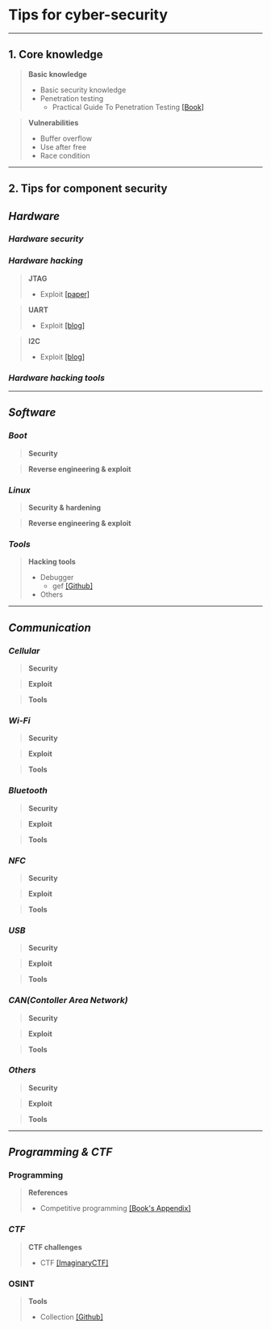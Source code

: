 # Tips for cyber-security

***
## 1. Core knowledge
> **Basic knowledge**
> - Basic security knowledge
> - Penetration testing
>   - Practical Guide To Penetration Testing [[Book]](https://gbhackers.com/wp-content/uploads/2022/08/The-Hacker-Playbook-2_-Practical-Guide-To-Penetration-Testing-PDFDrive-.pdf)

> **Vulnerabilities**
> - Buffer overflow
> - Use after free
> - Race condition


***
## 2. Tips for component security
## ***Hardware***
### ***Hardware security***
### ***Hardware hacking***
> **JTAG**
> - Exploit [[paper]](https://www.researchgate.net/publication/329373688_Exploiting_JTAG_and_its_mitigation_in_IOT_A_survey "Exploiting JTAG and its mitigation in IOT: A survey")

> **UART**
> - Exploit [[blog]](https://web.archive.org/web/20210116054244/https://techblog.mediaservice.net/2019/03/a-journey-into-iot-hardware-hacking-uart/ "A journey into IoT – Hardware hacking: UART")

> **I2C**
> - Exploit [[blog]](https://security.humanativaspa.it/a-journey-into-iot-chip-identification-busside-and-i2c/ "A journey into IoT – Chip identification, BUSSide, and I2C")

### ***Hardware hacking tools***


***

## ***Software***
### ***Boot***
> **Security**
>  
> 

> **Reverse engineering & exploit**
>  
> 

### ***Linux***
> **Security & hardening**
> 

> **Reverse engineering & exploit**
>

### ***Tools***
> **Hacking tools**
> - Debugger
>   - gef [[Github]](https://github.com/bata24/gef "bata24/gef")
> - Others

***

## ***Communication***
### ***Cellular***
> **Security**
>

> **Exploit**
>

> **Tools**
>

### ***Wi-Fi***
> **Security**
>

> **Exploit**
>

> **Tools**
>

### ***Bluetooth***
> **Security**
>

> **Exploit**
>

> **Tools**
>

### ***NFC***
> **Security**
>

> **Exploit**
>

> **Tools**
>

### ***USB***
> **Security**
>

> **Exploit**
>

> **Tools**
>

### ***CAN(Contoller Area Network)***
> **Security**
>

> **Exploit**
>

> **Tools**
>

### ***Others***
> **Security**
>

> **Exploit**
>

> **Tools**
>

***

## ***Programming & CTF***
### **Programming**
> **References**
> - Competitive programming [[Book's Appendix]](https://github.com/updf83/private-work/blob/main/Intelligence/Collection%20source.md "競技プログラミングの鉄則 ～アルゴリズムと思考力を高める 77 の技術～")

### ***CTF***
> **CTF challenges**
> - CTF [[ImaginaryCTF]](https://imaginaryctf.org "Daily CTF Challenges For Everyone:")

### **OSINT**
> **Tools**
> - Collection [[Github]](https://github.com/cipher387/osint_stuff_tool_collection "cipher387/osint_stuff_tool_collection")

